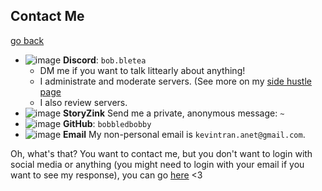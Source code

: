 ## Contact Me
[go back](https://bobbledbobby.github.io)

* ![image](https://github.com/bobbledbobby/bobbledbobby.github.io/assets/154967011/50df4b63-b73a-47e4-a1c4-d337c73ee255)
 **Discord**: `bob.bletea`
  * DM me if you want to talk littearly about anything!
  * I administrate and moderate servers. (See more on my [side hustle page]([https://bobbledbobby.com/what-do-i-do.html](https://bobbledbobby.github.io/what-do-i-do.html))
  * I also review servers.
* ![image](https://github.com/bobbledbobby/bobbledbobby.github.io/assets/154967011/cb4f7a29-57a4-44cb-9490-32be3adaedb7)
  **StoryZink** Send me a private, anonymous message: `~`
* ![image](https://github.com/bobbledbobby/bobbledbobby.github.io/assets/154967011/fd1cecd6-f31b-43d0-b9d8-a0dc463557fc)
**GitHub**: `bobbledbobby`
*  ![image](https://github.com/bobbledbobby/bobbledbobby.github.io/assets/154967011/21861b64-5d9b-4334-9eaa-b5f8ea2a2f27)
**Email** My non-personal email is `kevintran.anet@gmail.com`.

Oh, what's that? You want to contact me, but you don't want to login with social media or anything (you might need to login with your email if you want to see my response), you can go [here](https://bobbledbobby.github.io/contact-me-easier.html) <3
